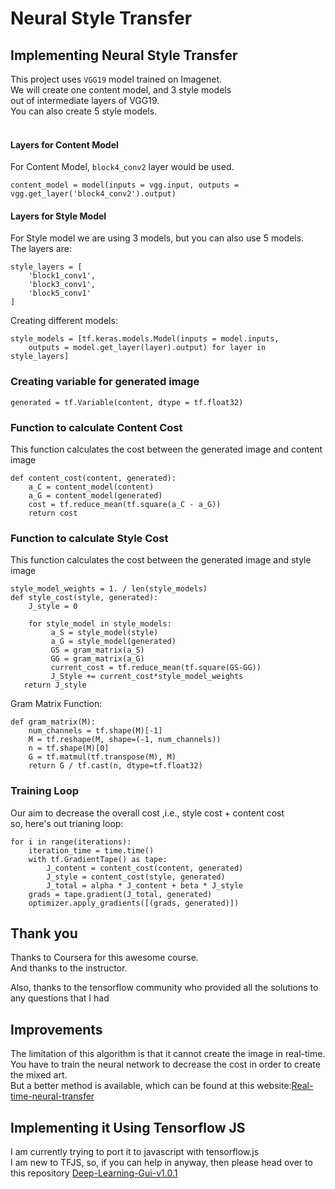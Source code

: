 # Neural Style Transfer

## Implementing Neural Style Transfer 
This project uses `VGG19` model trained on Imagenet.  
We will create one content model, and 3 style models   
out of intermediate layers of VGG19.  
You can also create 5 style models.  
<br>
#### Layers for Content Model
For Content Model, `block4_conv2` layer would be used.
```
content_model = model(inputs = vgg.input, outputs = vgg.get_layer('block4_conv2').output)
```
#### Layers for Style Model
For Style model we are using 3 models, but you can also use 5 models.   
The layers are:
```
style_layers = [
    'block1_conv1',
    'block3_conv1',
    'block5_conv1'
]
```
Creating different models:
```
style_models = [tf.keras.models.Model(inputs = model.inputs,
	outputs = model.get_layer(layer).output) for layer in style_layers]
```
### Creating variable for generated image
```
generated = tf.Variable(content, dtype = tf.float32)
```
### Function to calculate Content Cost
This function calculates the cost between the generated image and content image
```
def content_cost(content, generated):
    a_C = content_model(content)
    a_G = content_model(generated)
    cost = tf.reduce_mean(tf.square(a_C - a_G))
    return cost
```
### Function to calculate Style Cost
This function calculates the cost between the generated image and style image
```
style_model_weights = 1. / len(style_models)
def style_cost(style, generated):
    J_style = 0
    
    for style_model in style_models:
      	 a_S = style_model(style)
      	 a_G = style_model(generated)
      	 GS = gram_matrix(a_S)
      	 GG = gram_matrix(a_G)
      	 current_cost = tf.reduce_mean(tf.square(GS-GG))
      	 J_Style += current_cost*style_model_weights
   return J_style
```
Gram Matrix Function:
```
def gram_matrix(M):
    num_channels = tf.shape(M)[-1]
    M = tf.reshape(M, shape=(-1, num_channels))
    n = tf.shape(M)[0]
    G = tf.matmul(tf.transpose(M), M)
    return G / tf.cast(n, dtype=tf.float32)
```
### Training Loop
Our aim to decrease the overall cost ,i.e., style cost + content cost  
so, here's out trianing loop:
```
for i in range(iterations):
    iteration_time = time.time()
    with tf.GradientTape() as tape:
        J_content = content_cost(content, generated)
        J_style = content_cost(style, generated)
        J_total = alpha * J_content + beta * J_style
    grads = tape.gradient(J_total, generated)
    optimizer.apply_gradients([(grads, generated)])
```
## Thank you
Thanks to Coursera for this awesome course.  
And thanks to the instructor.  

Also, thanks to the tensorflow community who provided all the solutions to any questions that I had
## Improvements
The limitation of this algorithm is that it cannot create the image in real-time.   
You have to train the neural network to decrease the cost in order to create the mixed art.   
But a better method is available, which can be found at this website:[Real-time-neural-transfer](https://github.com/ChengBinJin/Real-time-style-transfer/edit/master/README.md)  

## Implementing it Using Tensorflow JS
I am currently trying to port it to javascript with tensorflow.js  
I am new to TFJS, so, if you can help in anyway, then please head over to   
this repository [Deep-Learning-Gui-v1.0.1](https://github.com/prashant9316/Deep-Learning-GUI-beta/tree/nst)  
